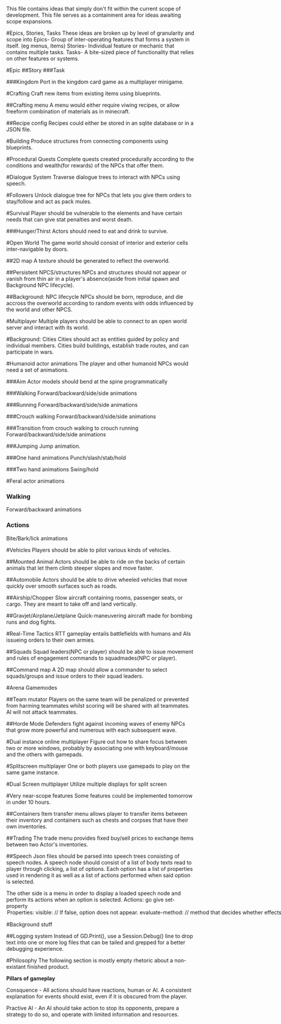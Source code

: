 This file contains ideas that simply don't fit within the current scope of
development. This file serves as a containment area for ideas awaiting scope
expansions.



#Epics, Stories, Tasks
These ideas are broken up by level of granularity and scope into 
Epics- Group of inter-operating features that forms a system in itself. (eg menus, items)
Stories- Individual feature or mechanic that contains multiple tasks.
Tasks- A bite-sized piece of functionality that relies on other features or systems.


#Epic
##Story
###Task



###Kingdom
Port in the kingdom card game as a multiplayer minigame.




#Crafting
Craft new items from existing items using blueprints.


##Crafting menu
A menu would either require viwing recipes, or allow freeform 
combination of materials as in minecraft.

##Recipe config
Recipes could either be stored in an sqlite database or in a
JSON file.


#Building
Produce structures from connecting components using blueprints.


#Procedural Quests
Complete quests created procedurally according to the conditions and
wealth(for rewards) of the NPCs that offer them.


#Dialogue System
Traverse dialogue trees to interact with NPCs using speech.




#Followers
Unlock dialogue tree for NPCs that lets you give them orders to stay/follow
and act as pack mules.

#Survival
Player should be vulnerable to the elements and have certain needs
that can give stat penalties and worst death.

###Hunger/Thirst
Actors should need to eat and drink to survive.



#Open World
The game world should consist of interior and exterior cells
inter-navigable by doors.

##2D map
A texture should be generated to reflect the overworld.


##Persistent NPCS/structures
NPCs and structures should not appear or vanish from thin air
in a player's absence(aside from initial spawn and Background NPC lifecycle).


##Background: NPC lifecycle
NPCs should be born, reproduce, and die accross the overworld according
to random events with odds influenced by the world and other NPCS.

#Multiplayer
Multiple players should be able to connect to an open world server
and interact with its world.

#Background: Cities
Cities should act as entities guided by policy and individual members.
Cities build buildings, establish trade routes, and can participate in
wars.

#Humanoid actor animations
The player and other humanoid NPCs would need
a set of animations.

###Aim
Actor models should bend at the spine programmatically

###Walking
Forward/backward/side/side animations

###Running
Forward/backward/side/side animations

###Crouch walking
Forward/backward/side/side animations

###Transition from crouch walking to crouch running
Forward/backward/side/side animations

###Jumping
Jump animation.

###One hand animations
Punch/slash/stab/hold

###Two hand animations
Swing/hold

#Feral actor animations

### Walking
Forward/backward animations

### Actions
Bite/Bark/lick animations


#Vehicles
Players should be able to pilot various kinds of vehicles.

##Mounted Animal
Actors should be able to ride on the backs of certain animals that let
them climb steeper slopes and move faster.

##Automobile
Actors should be able to drive wheeled vehicles that move quickly over
smooth surfaces such as roads.

##Airship/Chopper
Slow aircraft containing rooms, passenger seats, or cargo.
They are meant to take off and land vertically. 

##Gravjet/Airplane/Jetplane
Quick-maneuvering aircraft made for bombing runs and dog fights.

#Real-Time Tactics
RTT gameplay entails battlefields with humans and AIs issueing orders to
their own armies.  

##Squads
Squad leaders(NPC or player) should be able to issue movement and rules of engagement
commands to squadmades(NPC or player).


##Command map
A 2D map should allow a commander to select squads/groups and issue orders to their
squad leaders.


#Arena Gamemodes

##Team mutator
Players on the same team will be penalized or prevented from harming
teammates whilst scoring will be shared with all teammates. AI will
not attack teammates.

##Horde Mode
Defenders fight against incoming waves of enemy NPCs that grow more
powerful and numerous with each subsequent wave.


#Dual instance online multiplayer
Figure out how to share focus between two or more windows, probably by associating one
with keyboard/mouse and the others with gamepads.

#Splitscreen multiplayer
One or both players use gamepads to play on the same game instance.

#Dual Screen multiplayer
Utilize multiple displays for split screen



#Very near-scope features
Some features could be implemented tomorrow in under 10 hours.

##Containers
Item transfer menu allows player to transfer
items between their inventory and containers
such as chests and corpses that have their own
inventories.


##Trading
The trade menu provides fixed buy/sell prices to
exchange items between two Actor's inventories.

##Speech
Json files should be parsed into speech trees
consisting of speech nodes. A speech node should consist
of a list of body texts read to player through clicking, 
a list of options. Each option has a list of properties
used in rendering it as well as a list of actions performed
when said option is selected.

The other side is a menu in order to display a loaded
speech node and perform its actions when an option is selected.
Actions:
go <Speech node id>
give <item> <quantity>
set-property <speech id> <option id> <property> <value>
Properties:
visible: <bool> // If false, option does not appear.
evaluate-method: <method name> // method that decides whether effects take place.
action-evaluate: <action> // Corresponding actions for this option only apply when evaluation method returns true.


#Background stuff

##Logging system
Instead of GD.Print(), use a Session.Debug() line to drop text into one or more log files that can
be tailed and grepped for a better debugging experience. 


#Philosophy
The following section is mostly empty rhetoric about a non-existant finished product. 

**Pillars of gameplay**

Consquence - 
All actions should have reactions, human or AI.
A consistent explanation for events should exist, even if it is obscured
from the player.

Practive AI -
An AI should take action to stop its opponents, prepare a strategy to do so, 
and operate with limited information and resources.